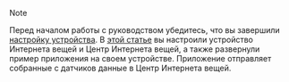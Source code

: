 > [!NOTE]
> Перед началом работы с руководством убедитесь, что вы завершили [настройку устройства](../articles/iot-hub/iot-hub-arduino-huzzah-esp8266-get-started.md). В [этой статье](../articles/iot-hub/iot-hub-arduino-huzzah-esp8266-get-started.md) вы настроили устройство Интернета вещей и Центр Интернета вещей, а также развернули пример приложения на своем устройстве. Приложение отправляет собранные с датчиков данные в Центр Интернета вещей.
